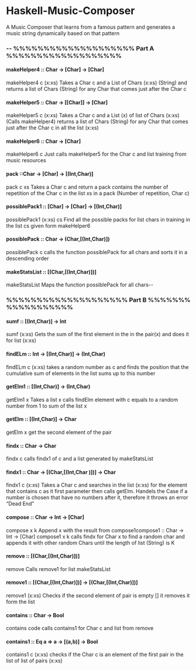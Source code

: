 # Haskell-Music-Composer
A Music Composer that learns from a famous pattern and generates a music string dynamically based on that pattern
<h3>
-- %%%%%%%%%%%%%%%%%%%% Part A %%%%%%%%%%%%%%%%%%%
</h3>
<h4>
makeHelper4 :: Char -> [Char] -> [Char]
</h4>
makeHelper4 c (x:xs)
Takes a Char c and a List of Chars (x:xs) (String) and returns a list of Chars (String)
for any Char that comes just after the Char c
<h4>
makeHelper5 :: Char -> [[Char]] -> [Char]
</h4>
makeHelper5 c (x:xs)
Takes a Char c and a List (x) of list of Chars (x:xs) (Calls makeHelper4) returns a
list of Chars (String) for any Char that comes just after the Char c in all the list (x:xs)
<h4>
makeHelper6 :: Char -> [Char]
</h4>
makeHelper6 c
Just calls makeHelper5 for the Char c and list training from music resources
<h4>
pack ::Char -> [Char] -> [(Int,Char)]
</h4>
pack c xs
Takes a Char c and return a pack contains the number of repetition of the Char c in the
list xs in a pack (Number of repetition, Char c)
<h4>
possiblePack1 :: [Char] -> [Char] -> [(Int,Char)]
</h4>
possiblePack1 (x:xs) cs
Find all the possible packs for list chars in training in the list cs given form makeHelper6
<h4>
possiblePack :: Char -> (Char,[(Int,Char)])
</h4>
possiblePack c
calls the function possiblePack for all chars and sorts it in a descending order
<h4>
makeStatsList :: [(Char,[(Int,Char)])]
</h4>
makeStatsList
Maps the function possiblePack for all chars--
<h3>%%%%%%%%%%%%%%%%%%%% Part B %%%%%%% %%%%%%%%%%%</h3>
<h4>
sumf :: [(Int,Char)] -> Int
</h4>
sumf (x:xs)
Gets the sum of the first element in the in the pair(x) and does it for list (x:xs)
<h4>
findELm :: Int -> [(Int,Char)] -> (Int,Char)
</h4>
findELm c (x:xs)
takes a random number as c and finds the position that the cumulative sum of elements
in the list sums up to this number
<h4>
getElm1 :: [(Int,Char)] -> (Int,Char)
</h4>
getElm1 x
Takes a list x calls findElm element with c equals to a random number from 1 to sum of
the list x
<h4>
getElm :: [(Int,Char)] -> Char
</h4>
getElm x
get the second element of the pair
<h4>
findx :: Char -> Char
</h4>
findx c
calls findx1 of c and a list generated by makeStatsList
<h4>
findx1 :: Char -> [(Char,[(Int,Char )])] -> Char
</h4>
findx1 c (x:xs)
Takes a Char c and searches in the list (x:xs) for the element that contains c as it first
parameter then calls getElm.
Handels the Case if a number is chosen that have no numbers after it, therefore it
throws an error “Dead End”
<h4>
compose :: Char -> Int -> [Char]
</h4>
compose x k
Append x with the result from compose1compose1 :: Char -> Int -> [Char]
compose1 x k
calls findx for Char x to find a random char and appends it with other random Chars until
the length of list (String) is K
<h4>
remove :: [(Char,[(Int,Char)])]
</h4>
remove
Calls remove1 for list makeStatsList
<h4>
remove1 :: [(Char,[(Int,Char)])] -> [(Char,[(Int,Char)])]
</h4>
remove1 (x:xs)
Checks if the second element of pair is empty [] it removes it form the list
<h4>
contains :: Char -> Bool
</h4>
contains code
calls contains1 for Char c and list from remove
<h4>
contains1 :: Eq a => a -> [(a,b)] -> Bool
</h4>
contains1 c (x:xs)
</h4>
checks if the Char c is an element of the first pair in the list of list of pairs (x:xs)
